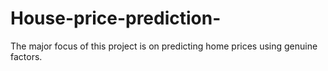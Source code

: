 # House-price-prediction-
 The major focus of this project is on predicting home prices using genuine factors.
